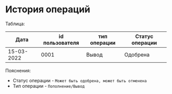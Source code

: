 # История операций

Таблица:

| Дата       	| id пользователя  	| тип операции  	| Статус операции 	|
|------------	|------------------	|---------------	|-----------------	|
| 15-03-2022 	| 0001             	| Вывод         	| Одобрена        	|

Пояснения:


- Статус операции - `Может быть одобрена, может быть отменена`
- Тип операции - `Пополнение/Вывод`
